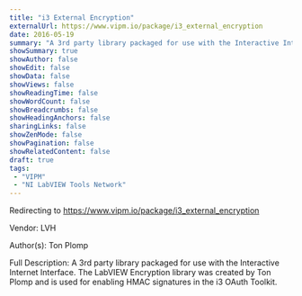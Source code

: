 ```yaml
---
title: "i3 External Encryption"
externalUrl: https://www.vipm.io/package/i3_external_encryption
date: 2016-05-19
summary: "A 3rd party library packaged for use with the Interactive Internet Interface."
showSummary: true
showAuthor: false
showEdit: false
showData: false
showViews: false
showReadingTime: false
showWordCount: false
showBreadcrumbs: false
showHeadingAnchors: false
sharingLinks: false
showZenMode: false
showPagination: false
showRelatedContent: false
draft: true
tags:
 - "VIPM"
 - "NI LabVIEW Tools Network"
---
```


Redirecting to https://www.vipm.io/package/i3_external_encryption

Vendor: LVH

Author(s): Ton Plomp
 
Full Description:
A 3rd party library packaged for use with the Interactive Internet Interface. The LabVIEW Encryption library was created by Ton Plomp and is used for enabling HMAC signatures in the i3 OAuth Toolkit.